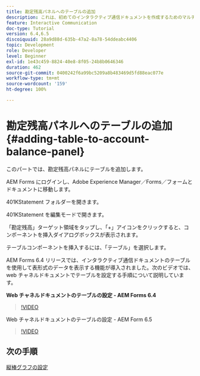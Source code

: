 ```yaml
---
title: 勘定残高パネルへのテーブルの追加
description: これは、初めてのインタラクティブ通信ドキュメントを作成するためのマルチステップチュートリアルの第 9 部です。このパートでは、勘定残高パネルにテーブルを追加します。
feature: Interactive Communication
doc-type: Tutorial
version: 6.4,6.5
discoiquuid: 28a9d88d-635b-47a2-8a78-54ddeabc4406
topic: Development
role: Developer
level: Beginner
exl-id: 1e43c459-8824-40e8-8f05-24b8b0646346
duration: 462
source-git-commit: 0400242f6a99bc5209a8b483469d5fd88eac077e
workflow-type: tm+mt
source-wordcount: '159'
ht-degree: 100%

---
```


# 勘定残高パネルへのテーブルの追加{#adding-table-to-account-balance-panel}

このパートでは、勘定残高パネルにテーブルを追加します。

AEM Forms にログインし、Adobe Experience Manager／Forms／フォームとドキュメントに移動します。

401KStatement フォルダーを開きます。

401KStatement を編集モードで開きます。

「勘定残高」ターゲット領域をタップし、「+」アイコンをクリックすると、コンポーネントを挿入ダイアログボックスが表示されます。

テーブルコンポーネントを挿入するには、「テーブル」を選択します。

AEM Forms 6.4 リリースでは、インタラクティブ通信ドキュメントのテーブルを使用して表形式のデータを表示する機能が導入されました。次のビデオでは、web チャネルドキュメントでテーブルを設定する手順について説明しています。

**Web チャネルドキュメントのテーブルの設定 - AEM Forms 6.4**

>[!VIDEO](https://video.tv.adobe.com/v/22360?quality=12&learn=on)

Web チャネルドキュメントのテーブルの設定 - AEM Form 6.5

>[!VIDEO](https://video.tv.adobe.com/v/27847?quality=12&learn=on)

## 次の手順

[縦棒グラフの設定](./partten.md)
